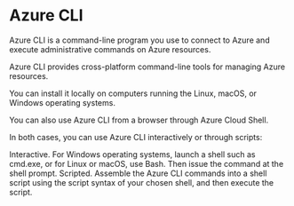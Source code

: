 # Azure CLI

Azure CLI is a command-line program you use to connect to Azure and execute administrative commands on Azure resources.

Azure CLI provides cross-platform command-line tools for managing Azure resources.

You can install it locally on computers running the Linux, macOS, or Windows operating systems.

You can also use Azure CLI from a browser through Azure Cloud Shell.

In both cases, you can use Azure CLI interactively or through scripts:

Interactive. For Windows operating systems, launch a shell such as cmd.exe, or for Linux or macOS, use Bash. Then issue the command at the shell prompt.
Scripted. Assemble the Azure CLI commands into a shell script using the script syntax of your chosen shell, and then execute the script.
